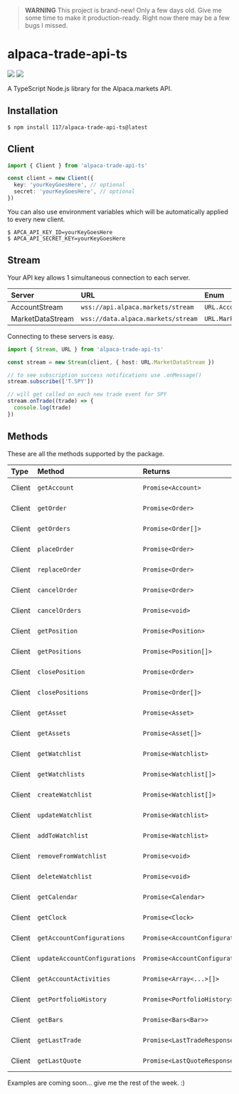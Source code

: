 > **WARNING** This project is brand-new! Only a few days old. Give me some time
> to make it production-ready. Right now there may be a few bugs I missed.

# alpaca-trade-api-ts

![](https://badgen.net/npm/v/repeat?color=0061FF)
![](https://badgen.net/badge/code%20style/prettier/ff51bc)

A TypeScript Node.js library for the Alpaca.markets API.

## Installation

```console
$ npm install 117/alpaca-trade-api-ts@latest
```

## Client

```typescript
import { Client } from 'alpaca-trade-api-ts'

const client = new Client({
  key: 'yourKeyGoesHere', // optional
  secret: 'yourKeyGoesHere', // optional
})
```

You can also use environment variables which will be automatically applied to
every new client.

```console
$ APCA_API_KEY_ID=yourKeyGoesHere
$ APCA_API_SECRET_KEY=yourKeyGoesHere
```

## Stream

Your API key allows 1 simultaneous connection to each server.

| Server           | URL                                | Enum                   |
| :--------------- | :--------------------------------- | :--------------------- |
| AccountStream    | `wss://api.alpaca.markets/stream`  | `URL.AccountStream`    |
| MarketDataStream | `wss://data.alpaca.markets/stream` | `URL.MarketDataStream` |

Connecting to these servers is easy.

```typescript
import { Stream, URL } from 'alpaca-trade-api-ts'

const stream = new Stream(client, { host: URL.MarketDataStream })

// to see subscription success notifications use .onMessage()
stream.subscribe(['T.SPY'])

// will get called on each new trade event for SPY
stream.onTrade((trade) => {
  console.log(trade)
})
```

## Methods

These are all the methods supported by the package.

| Type   | Method                        | Returns                          | Example                                     |
| :----- | :---------------------------- | :------------------------------- | :------------------------------------------ |
| Client | `getAccount`                  | `Promise<Account>`               | [See Example](#getAccount)                  |
| Client | `getOrder`                    | `Promise<Order>`                 | [See Example](#getOrder)                    |
| Client | `getOrders`                   | `Promise<Order[]>`               | [See Example](#getOrders)                   |
| Client | `placeOrder`                  | `Promise<Order>`                 | [See Example](#placeOrder)                  |
| Client | `replaceOrder`                | `Promise<Order>`                 | [See Example](#replaceOrder)                |
| Client | `cancelOrder`                 | `Promise<Order>`                 | [See Example](#cancelOrder)                 |
| Client | `cancelOrders`                | `Promise<void>`                  | [See Example](#cancelOrders)                |
| Client | `getPosition`                 | `Promise<Position>`              | [See Example](#getPosition)                 |
| Client | `getPositions`                | `Promise<Position[]>`            | [See Example](#getPositions)                |
| Client | `closePosition`               | `Promise<Order>`                 | [See Example](#closePosition)               |
| Client | `closePositions`              | `Promise<Order[]>`               | [See Example](#closePositions)              |
| Client | `getAsset`                    | `Promise<Asset>`                 | [See Example](#getAsset)                    |
| Client | `getAssets`                   | `Promise<Asset[]>`               | [See Example](#getAssets)                   |
| Client | `getWatchlist`                | `Promise<Watchlist>`             | [See Example](#getWatchlist)                |
| Client | `getWatchlists`               | `Promise<Watchlist[]>`           | [See Example](#getWatchlists)               |
| Client | `createWatchlist`             | `Promise<Watchlist[]>`           | [See Example](#createWatchlist)             |
| Client | `updateWatchlist`             | `Promise<Watchlist>`             | [See Example](#updateWatchlist)             |
| Client | `addToWatchlist`              | `Promise<Watchlist>`             | [See Example](#addToWatchlist)              |
| Client | `removeFromWatchlist`         | `Promise<void>`                  | [See Example](#removeFromWatchlist)         |
| Client | `deleteWatchlist`             | `Promise<void>`                  | [See Example](#deleteWatchlist)             |
| Client | `getCalendar`                 | `Promise<Calendar>`              | [See Example](#getCalendar)                 |
| Client | `getClock`                    | `Promise<Clock>`                 | [See Example](#getClock)                    |
| Client | `getAccountConfigurations`    | `Promise<AccountConfigurations>` | [See Example](#getAccountConfigurations)    |
| Client | `updateAccountConfigurations` | `Promise<AccountConfigurations>` | [See Example](#updateAccountConfigurations) |
| Client | `getAccountActivities`        | `Promise<Array<...>[]>`          | [See Example](#getAccountActivities)        |
| Client | `getPortfolioHistory`         | `Promise<PortfolioHistory>`      | [See Example](#getPortfolioHistory)         |
| Client | `getBars`                     | `Promise<Bars<Bar>>`             | [See Example](#getBars)                     |
| Client | `getLastTrade`                | `Promise<LastTradeResponse>`     | [See Example](#getLastTrade)                |
| Client | `getLastQuote`                | `Promise<LastQuoteResponse>`     | [See Example](#getLastQuote)                |

Examples are coming soon... give me the rest of the week. :)
